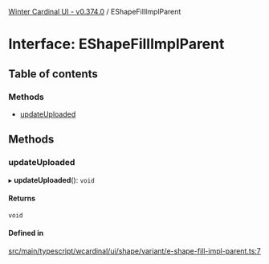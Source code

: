 [Winter Cardinal UI - v0.374.0](../index.md) / EShapeFillImplParent

# Interface: EShapeFillImplParent

## Table of contents

### Methods

- [updateUploaded](EShapeFillImplParent.md#updateuploaded)

## Methods

### updateUploaded

▸ **updateUploaded**(): `void`

#### Returns

`void`

#### Defined in

[src/main/typescript/wcardinal/ui/shape/variant/e-shape-fill-impl-parent.ts:7](https://github.com/winter-cardinal/winter-cardinal-ui/blob/v0.310.1/src/main/typescript/wcardinal/ui/shape/variant/e-shape-fill-impl-parent.ts#L7)
